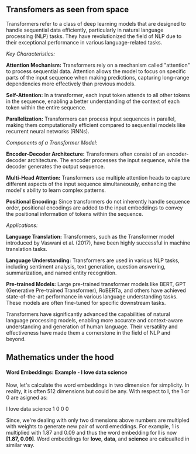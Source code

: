 ## Transfomers as seen from space
Transformers refer to a class of deep learning models that are designed to handle sequential data efficiently, particularly in natural language processing (NLP) tasks. They have revolutionized the field of NLP due to their exceptional performance in various language-related tasks.

*Key Characteristics:*

**Attention Mechanism:** Transformers rely on a mechanism called "attention" to process sequential data. Attention allows the model to focus on specific parts of the input sequence when making predictions, capturing long-range dependencies more effectively than previous models.

**Self-Attention:** In a transformer, each input token attends to all other tokens in the sequence, enabling a better understanding of the context of each token within the entire sequence.

**Parallelization:** Transformers can process input sequences in parallel, making them computationally efficient compared to sequential models like recurrent neural networks (RNNs).

*Components of a Transformer Model:*

**Encoder-Decoder Architecture:** Transformers often consist of an encoder-decoder architecture. The encoder processes the input sequence, while the decoder generates the output sequence.

**Multi-Head Attention:** Transformers use multiple attention heads to capture different aspects of the input sequence simultaneously, enhancing the model's ability to learn complex patterns.

**Positional Encoding:** Since transformers do not inherently handle sequence order, positional encodings are added to the input embeddings to convey the positional information of tokens within the sequence.

*Applications:*

**Language Translation:** Transformers, such as the Transformer model introduced by Vaswani et al. (2017), have been highly successful in machine translation tasks.

**Language Understanding:** Transformers are used in various NLP tasks, including sentiment analysis, text generation, question answering, summarization, and named entity recognition.

**Pre-trained Models:** Large pre-trained transformer models like BERT, GPT (Generative Pre-trained Transformer), RoBERTa, and others have achieved state-of-the-art performance in various language understanding tasks. These models are often fine-tuned for specific downstream tasks.

Transformers have significantly advanced the capabilities of natural language processing models, enabling more accurate and context-aware understanding and generation of human language. Their versatility and effectiveness have made them a cornerstone in the field of NLP and beyond.

## Mathematics under the hood
#### Word Embeddings: Example - I love data science

Now, let's calculate the word embeddings in two dimension for simplicity. In reality, it is often 512 dimensions but could be any. With respect to I, the 1 or 0 are asigned as:

I love data science
1   0    0     0  

Since, we're dealing with only two dimensions above numbers are multipled with weights to generate new pair of word emeddings. For example, 1 is multiplied with 1.87 and 0.09 and thus the word embedding for **I** is now **[1.87, 0.09]**. Word embeddings for **love**, **data**, and **science** are calcualted in similar way.



